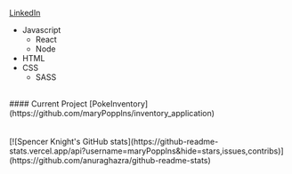 [LinkedIn](bit.ly/3zCZQoU)


- Javascript 
  - React
  - Node
- HTML
- CSS
  - SASS

<br/>
#### Current Project
[PokeInventory](https://github.com/maryPopplns/inventory_application)
<br/>
<br/>
<br/>
[![Spencer Knight's GitHub stats](https://github-readme-stats.vercel.app/api?username=maryPopplns&hide=stars,issues,contribs)](https://github.com/anuraghazra/github-readme-stats)
